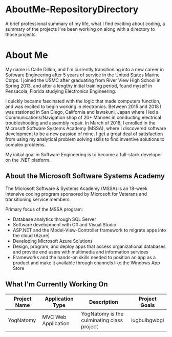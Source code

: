 # AboutMe-RepositoryDirectory
A brief professional summary of my life, what I find exciting about coding, a summary of the projects I've been working on along with a directory to those projects.

# About Me #
My name is Cade Dillon, and I'm currently transitioning into a new career in Software Engineering after 5 years of service in the United States Marine Corps. I joined the USMC after graduating from River View High School in Spring 2013, and after a lengthy initial training period, found myself in Pensacola, Florida studying Electronics Engineering.
  
I quickly became fascinated with the logic that made computers function, and was excited to begin working in electronics. Between 2015 and 2018 I was stationed in San Diego, California and Iawakuni, Japan where I led a Communications/Navigation shop of 20+ Marines in conducting electrical troubleshooting and assembly repair. In March of 2018, I enrolled in the Microsoft Software Systems Academy (MSSA), where I discovered software development to be a new passion of mine. I get a great deal of satisfaction from using my analytical problem solving skills to find inventive solutions to complex problems. 
  
My initial goal in Software Engineering is to become a full-stack developer on the .NET platform.

## About the Microsoft Software Systems Academy ##

The Microsoft Software & Systems Academy (MSSA) is an 18-week intensive coding program sponsored by Microsoft for Veterans and transitioning service members.

Primary focus of the MSSA program:

* Database analytics through SQL Server
* Software development with C# and Visual Studio
* ASP.NET and the Model-View-Controller framework to migrate apps into the cloud (Azure)
* Developing Microsoft Azure Solutions
* Design, program, and deploy apps that access organizational databases and provide end users with multimedia and information services
* Frameworks and the hands-on skills needed to position an app as a product and make it available through channels like the Windows App Store

## What I'm Currently Working On ##

| Project Name | Application Type | Description | Project Goals |
|--------------|------------------|-------------|---------------|
|YogNatomy|MVC Web Application| YogNatomy is the culminating class project | iugbuibgwbgi|
